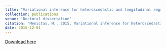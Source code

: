 ```yaml
---
title: "Variational inference for heteroscedastic and longitudinal regression models"
collection: publications
venue: 'Doctoral dissertation'
citation: "Menictas, M., 2015. Variational inference for heteroscedastic and longitudinal regression models (Doctoral dissertation)."
date: 2015-12-01
---
```


[Download here](http://menictas.github.io/files/Menictas15_2.pdf)
